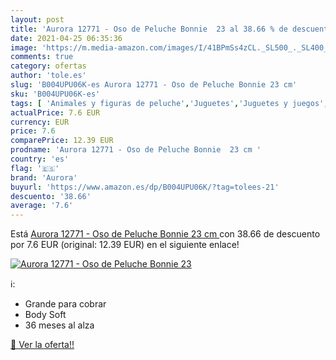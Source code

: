 ```yaml
---
layout: post
title: 'Aurora 12771 - Oso de Peluche Bonnie  23 al 38.66 % de descuento'
date: 2021-04-25 06:35:36
image: 'https://m.media-amazon.com/images/I/41BPmSs4zCL._SL500_._SL400_.jpg'
comments: true
category: ofertas
author: 'tole.es'
slug: 'B004UPU06K-es Aurora 12771 - Oso de Peluche Bonnie 23 cm'
sku: 'B004UPU06K-es'
tags: [ 'Animales y figuras de peluche','Juguetes','Juguetes y juegos','Peluches','aurora','peluche', ]
actualPrice: 7.6 EUR
currency: EUR
price: 7.6
comparePrice: 12.39 EUR
prodname: 'Aurora 12771 - Oso de Peluche Bonnie  23 cm '
country: 'es'
flag: '🇪🇸'
brand: 'Aurora'
buyurl: 'https://www.amazon.es/dp/B004UPU06K/?tag=tolees-21'
descuento: '38.66'
average: '7.6'
---
```


Está [Aurora 12771 - Oso de Peluche Bonnie  23 cm ](https://www.amazon.es/dp/B004UPU06K/?tag=tolees-21) con 38.66 de descuento por 7.6 EUR (original: 12.39 EUR) en el siguiente enlace!

[![Aurora 12771 - Oso de Peluche Bonnie  23](https://m.media-amazon.com/images/I/41BPmSs4zCL._SL500_._SL400_.jpg)](https://www.amazon.es/dp/B004UPU06K/?tag=tolees-21)

ℹ️:

- Grande para cobrar
- Body Soft
- 36 meses al alza

[🛒 Ver la oferta!!](https://www.amazon.es/dp/B004UPU06K/?tag=tolees-21)
